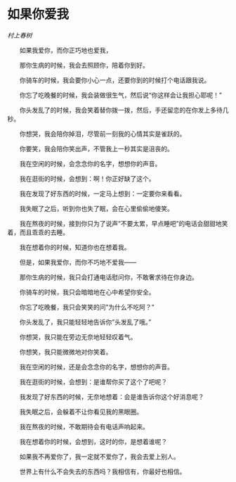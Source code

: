 # 如果你爱我

*村上春树*

　　如果我爱你，而你正巧地也爱我，

　　那你生病的时候，我会去照顾你，陪着你到好。

　　你骑车的时候，我会要你小心一点，还要你到的时候打个电话跟我说。

　　你忘了吃晚餐的时候，我会装做很生气，然后说“你这样会让我担心耶呢！”

　　你头发乱了的时候，我会笑着替你拨一拨，然后，手还留恋的在你发上多待几秒。

　　你想哭，我会陪你掉泪，尽管前一刻我的心情其实是雀跃的。

　　你要笑，我会陪你笑出声，不管我上一秒其实是沮丧的。

　　我在空闲的时候，会念念你的名字，想想你的声音。

　　我在逛街的时候，会想到：啊！你正好缺了这个。

　　我在发现了好东西的时候，一定马上想到：一定要你来看看。

　　我失眠了之后，听到你也失了眠，会在心里偷偷地傻笑。

　　我在熬夜的时候，接到你只为了说声”不要太累，早点睡吧”的电话会甜甜地笑着，而且乖乖的去睡。

　　我在想着你的时候，知道你也在想着我。

　　但是，如果我爱你，而你不巧地不爱我——

　　那你生病的时候，我只会打通电话慰问你，不敢奢求待在你身边。

　　你骑车的时候，我只会暗暗地在心中希望你安全。

　　你忘了吃晚餐，我只会笑笑的问”为什么不吃阿？”

　　你头发乱了，我只能轻轻地告诉你”头发乱了哦。”

　　你想哭，我只能在旁边无奈地轻轻叹着气。

　　你想笑，我只能微微地对你笑着。

　　我在空闲的时候，还是会念念你的名字，想想你的声音。

　　我在逛街的时候，会想到：是谁帮你买了这个了吧呢？

　　我发现了好东西的时候，无奈地想着：会是谁告诉你这个好消息呢？

　　我失眠之后，会躲着不让你看见我的黑眼圈。

　　我在熬夜的时候，不敢期待会有电话声响起来。

　　我在想着你的时候，会想到，这时的你，是想着谁呢？

　　如果我不再爱你了，我一定就不爱你了，我会去爱上别人。

　　世界上有什么不会失去的东西吗？我相信有，你最好也相信。